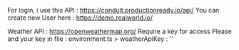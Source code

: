 

For login, i use this API : https://conduit.productionready.io/api/
You can create new User here : https://demo.realworld.io/

Weather API : https://openweathermap.org/
Require a key for access
Please and your key in file : environment.ts  >  weatherApiKey : ''


